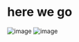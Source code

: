 # here we go
![image](https://drive.google.com/open?id=14xnrF6uSno0eQVL69oYa2jMvPTb9XrJQ)
![image](https://res.wx.qq.com/a/wx_fed/wechat_portal/res/static/img/3wJICBA.png)
